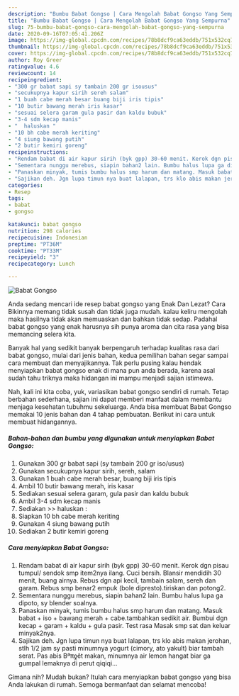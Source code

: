 ```yaml
---
description: "Bumbu Babat Gongso | Cara Mengolah Babat Gongso Yang Sempurna"
title: "Bumbu Babat Gongso | Cara Mengolah Babat Gongso Yang Sempurna"
slug: 75-bumbu-babat-gongso-cara-mengolah-babat-gongso-yang-sempurna
date: 2020-09-16T07:05:41.206Z
image: https://img-global.cpcdn.com/recipes/78b8dcf9ca63eddb/751x532cq70/babat-gongso-foto-resep-utama.jpg
thumbnail: https://img-global.cpcdn.com/recipes/78b8dcf9ca63eddb/751x532cq70/babat-gongso-foto-resep-utama.jpg
cover: https://img-global.cpcdn.com/recipes/78b8dcf9ca63eddb/751x532cq70/babat-gongso-foto-resep-utama.jpg
author: Roy Greer
ratingvalue: 4.6
reviewcount: 14
recipeingredient:
- "300 gr babat sapi sy tambain 200 gr isousus"
- "secukupnya kapur sirih sereh salam"
- "1 buah cabe merah besar buang biji iris tipis"
- "10 butir bawang merah iris kasar"
- "sesuai selera garam gula pasir dan kaldu bubuk"
- "3-4 sdm kecap manis"
- "  haluskan "
- "10 bh cabe merah keriting"
- "4 siung bawang putih"
- "2 butir kemiri goreng"
recipeinstructions:
- "Rendam babat di air kapur sirih (byk gpp) 30-60 menit. Kerok dgn pisau tumpul/ sendok smp item2nya ilang. Cuci bersih. Blansir mendidih 30 menit, buang airnya. Rebus dgn api kecil, tambain salam, sereh dan garam. Rebus smp benar2 empuk (bole dipresto).tiriskan dan potong2."
- "Sementara nunggu merebus, siapin bahan2 lain. Bumbu halus lupa ga dipoto, sy blender soalnya."
- "Panaskan minyak, tumis bumbu halus smp harum dan matang. Masuk babat + iso + bawang merah + cabe.tambahkan sedikit air. Bumbui dgn kecap + garam + kaldu + gula pasir. Test rasa Masak smp sat dan keluar minyak2nya."
- "Sajikan deh. Jgn lupa timun nya buat lalapan, trs klo abis makan jerohan, stlh 1/2 jam sy pasti minumnya yogurt (cimory, ato yakult) biar tambah serat. Pas abis Βªπƍêt makan, minumnya air lemon hangat biar ga gumpal lemaknya di perut qiqiqi..."
categories:
- Resep
tags:
- babat
- gongso

katakunci: babat gongso 
nutrition: 298 calories
recipecuisine: Indonesian
preptime: "PT36M"
cooktime: "PT33M"
recipeyield: "3"
recipecategory: Lunch

---
```



![Babat Gongso](https://img-global.cpcdn.com/recipes/78b8dcf9ca63eddb/751x532cq70/babat-gongso-foto-resep-utama.jpg)

Anda sedang mencari ide resep babat gongso yang Enak Dan Lezat? Cara Bikinnya memang tidak susah dan tidak juga mudah. kalau keliru mengolah maka hasilnya tidak akan memuaskan dan bahkan tidak sedap. Padahal babat gongso yang enak harusnya sih punya aroma dan cita rasa yang bisa memancing selera kita.



Banyak hal yang sedikit banyak berpengaruh terhadap kualitas rasa dari babat gongso, mulai dari jenis bahan, kedua pemilihan bahan segar sampai cara membuat dan menyajikannya. Tak perlu pusing kalau hendak menyiapkan babat gongso enak di mana pun anda berada, karena asal sudah tahu triknya maka hidangan ini mampu menjadi sajian istimewa.


Nah, kali ini kita coba, yuk, variasikan babat gongso sendiri di rumah. Tetap berbahan sederhana, sajian ini dapat memberi manfaat dalam membantu menjaga kesehatan tubuhmu sekeluarga. Anda bisa membuat Babat Gongso memakai 10 jenis bahan dan 4 tahap pembuatan. Berikut ini cara untuk membuat hidangannya.

<!--inarticleads1-->

##### Bahan-bahan dan bumbu yang digunakan untuk menyiapkan Babat Gongso:

1. Gunakan 300 gr babat sapi (sy tambain 200 gr iso/usus)
1. Gunakan secukupnya kapur sirih, sereh, salam
1. Gunakan 1 buah cabe merah besar, buang biji iris tipis
1. Ambil 10 butir bawang merah, iris kasar
1. Sediakan sesuai selera garam, gula pasir dan kaldu bubuk
1. Ambil 3-4 sdm kecap manis
1. Sediakan  &gt;&gt; haluskan :
1. Siapkan 10 bh cabe merah keriting
1. Gunakan 4 siung bawang putih
1. Sediakan 2 butir kemiri goreng




<!--inarticleads2-->

##### Cara menyiapkan Babat Gongso:

1. Rendam babat di air kapur sirih (byk gpp) 30-60 menit. Kerok dgn pisau tumpul/ sendok smp item2nya ilang. Cuci bersih. Blansir mendidih 30 menit, buang airnya. Rebus dgn api kecil, tambain salam, sereh dan garam. Rebus smp benar2 empuk (bole dipresto).tiriskan dan potong2.
1. Sementara nunggu merebus, siapin bahan2 lain. Bumbu halus lupa ga dipoto, sy blender soalnya.
1. Panaskan minyak, tumis bumbu halus smp harum dan matang. Masuk babat + iso + bawang merah + cabe.tambahkan sedikit air. Bumbui dgn kecap + garam + kaldu + gula pasir. Test rasa Masak smp sat dan keluar minyak2nya.
1. Sajikan deh. Jgn lupa timun nya buat lalapan, trs klo abis makan jerohan, stlh 1/2 jam sy pasti minumnya yogurt (cimory, ato yakult) biar tambah serat. Pas abis Βªπƍêt makan, minumnya air lemon hangat biar ga gumpal lemaknya di perut qiqiqi...




Gimana nih? Mudah bukan? Itulah cara menyiapkan babat gongso yang bisa Anda lakukan di rumah. Semoga bermanfaat dan selamat mencoba!
